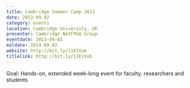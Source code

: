 ```yaml
---
title: Cambridge Summer Camp 2013
date: 2013-09-02
category: events
location: Cambridge University, UK
presenter: Cambridge NetFPGA Group
eventdate: 2013-09-02
eoldate: 2014-09-02
website: http://bit.ly/11K1Vub
titlelink: http://bit.ly/11K1Vub
---
```


Goal: Hands-on, extended week-long event for faculty, researchers and students
